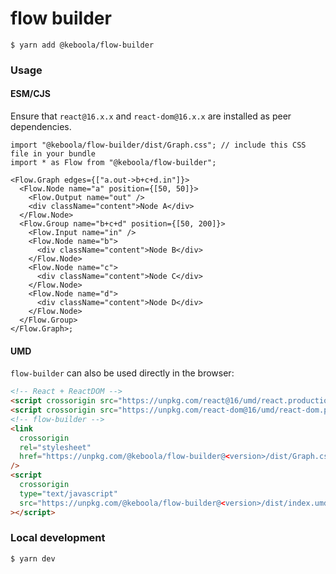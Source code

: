 # flow builder

```
$ yarn add @keboola/flow-builder
```

### Usage

#### ESM/CJS

Ensure that `react@16.x.x` and `react-dom@16.x.x` are installed as peer dependencies.

```tsx
import "@keboola/flow-builder/dist/Graph.css"; // include this CSS file in your bundle
import * as Flow from "@keboola/flow-builder";

<Flow.Graph edges={["a.out->b+c+d.in"]}>
  <Flow.Node name="a" position={[50, 50]}>
    <Flow.Output name="out" />
    <div className="content">Node A</div>
  </Flow.Node>
  <Flow.Group name="b+c+d" position={[50, 200]}>
    <Flow.Input name="in" />
    <Flow.Node name="b">
      <div className="content">Node B</div>
    </Flow.Node>
    <Flow.Node name="c">
      <div className="content">Node C</div>
    </Flow.Node>
    <Flow.Node name="d">
      <div className="content">Node D</div>
    </Flow.Node>
  </Flow.Group>
</Flow.Graph>;
```

#### UMD

`flow-builder` can also be used directly in the browser:

```html
<!-- React + ReactDOM -->
<script crossorigin src="https://unpkg.com/react@16/umd/react.production.min.js"></script>
<script crossorigin src="https://unpkg.com/react-dom@16/umd/react-dom.production.min.js"></script>
<!-- flow-builder -->
<link
  crossorigin
  rel="stylesheet"
  href="https://unpkg.com/@keboola/flow-builder@<version>/dist/Graph.css"
/>
<script
  crossorigin
  type="text/javascript"
  src="https://unpkg.com/@keboola/flow-builder@<version>/dist/index.umd.js"
></script>
```

### Local development

```
$ yarn dev
```
